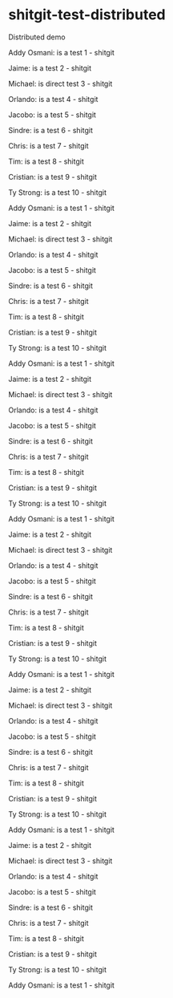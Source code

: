 # shitgit-test-distributed
Distributed demo

Addy Osmani: is a test 1 - shitgit

Jaime: is a test 2 - shitgit

Michael: is direct test 3 - shitgit

Orlando: is a test 4 - shitgit

Jacobo: is a test 5 - shitgit

Sindre: is a test 6 - shitgit

Chris: is a test 7 - shitgit

Tim: is a test 8 - shitgit

Cristian: is a test 9 - shitgit

Ty Strong: is a test 10 - shitgit

Addy Osmani: is a test 1 - shitgit

Jaime: is a test 2 - shitgit

Michael: is direct test 3 - shitgit

Orlando: is a test 4 - shitgit

Jacobo: is a test 5 - shitgit

Sindre: is a test 6 - shitgit

Chris: is a test 7 - shitgit

Tim: is a test 8 - shitgit

Cristian: is a test 9 - shitgit

Ty Strong: is a test 10 - shitgit

Addy Osmani: is a test 1 - shitgit

Jaime: is a test 2 - shitgit

Michael: is direct test 3 - shitgit

Orlando: is a test 4 - shitgit

Jacobo: is a test 5 - shitgit

Sindre: is a test 6 - shitgit

Chris: is a test 7 - shitgit

Tim: is a test 8 - shitgit

Cristian: is a test 9 - shitgit

Ty Strong: is a test 10 - shitgit

Addy Osmani: is a test 1 - shitgit

Jaime: is a test 2 - shitgit

Michael: is direct test 3 - shitgit

Orlando: is a test 4 - shitgit

Jacobo: is a test 5 - shitgit

Sindre: is a test 6 - shitgit

Chris: is a test 7 - shitgit

Tim: is a test 8 - shitgit

Cristian: is a test 9 - shitgit

Ty Strong: is a test 10 - shitgit

Addy Osmani: is a test 1 - shitgit

Jaime: is a test 2 - shitgit

Michael: is direct test 3 - shitgit

Orlando: is a test 4 - shitgit

Jacobo: is a test 5 - shitgit

Sindre: is a test 6 - shitgit

Chris: is a test 7 - shitgit

Tim: is a test 8 - shitgit

Cristian: is a test 9 - shitgit

Ty Strong: is a test 10 - shitgit

Addy Osmani: is a test 1 - shitgit

Jaime: is a test 2 - shitgit

Michael: is direct test 3 - shitgit

Orlando: is a test 4 - shitgit

Jacobo: is a test 5 - shitgit

Sindre: is a test 6 - shitgit

Chris: is a test 7 - shitgit

Tim: is a test 8 - shitgit

Cristian: is a test 9 - shitgit

Ty Strong: is a test 10 - shitgit

Addy Osmani: is a test 1 - shitgit
